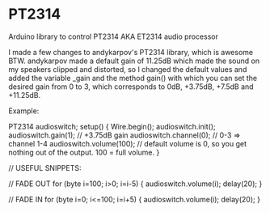 # PT2314
Arduino library to control PT2314 AKA ET2314 audio processor

I made a few changes to andykarpov's PT2314 library, which is awesome BTW.
andykarpov made a default gain of 11.25dB which made the sound on my speakers clipped and distorted, 
so I changed the default values and added the variable _gain and the method gain() with which
you can set the desired gain from 0 to 3, which corresponds to 0dB, +3.75dB, +7.5dB and +11.25dB.

Example:

PT2314 audioswitch;
setup() {
  Wire.begin();
  audioswitch.init();
  audioswitch.gain(1);  // +3.75dB gain
  audioswitch.channel(0); // 0-3 => channel 1-4
  audioswitch.volume(100); // default volume is 0, so you get nothing out of the output. 100 = full volume.
}

// USEFUL SNIPPETS:

// FADE OUT
for (byte i=100; i>0; i=i-5) {
  audioswitch.volume(i);
  delay(20);
}

// FADE IN
for (byte i=0; i<=100; i=i+5) {
  audioswitch.volume(i);
  delay(20);
}
